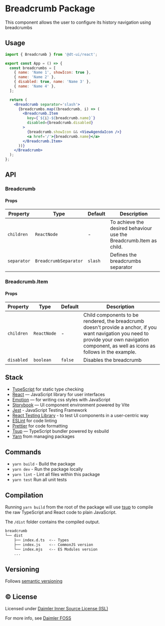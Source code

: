 # Breadcrumb Package

This component allows the user to configure its history navigation using breadcrumbs

## Usage

```jsx
import { Breadcrumb } from '@dt-ui/react';

export const App = () => {
  const breadcrumbs = [
    { name: 'Name 1', showIcon: true },
    { name: 'Name 2' },
    { disabled: true, name: 'Name 3' },
    { name: 'Name 4' },
  ];

  return (
    <Breadcrumb separator='slash'>
      {breadcrumbs.map((breadcrumb, i) => (
        <Breadcrumb.Item
          key={`${i}-${breadcrumb.name}`}
          disabled={breadcrumb.disabled}
        >
          {breadcrumb.showIcon && <ViewAgendaIcon />}
          <a href='/'>{breadcrumb.name}</a>
        </Breadcrumb.Item>
      ))}
    </Breadcrumb>
  );
};
```

## API

### Breadcrumb

#### Props

| Property    | Type                  | Default | Description                                                        |
| ----------- | --------------------- | ------- | ------------------------------------------------------------------ |
| `children`  | `ReactNode`           | -       | To achieve the desired behaviour use the Breadcrumb.Item as child. |
| `separator` | `BreadcrumbSeparator` | `slash` | Defines the breadcrumbs separator                                  |

### Breadcrumb.Item

#### Props

| Property   | Type        | Default | Description                                                                                                                                                                                     |
| ---------- | ----------- | ------- | ----------------------------------------------------------------------------------------------------------------------------------------------------------------------------------------------- |
| `children` | `ReactNode` | -       | Child components to be rendered, the breadcrumb doesn't provide a anchor, if you want navigation you need to provide your own navigation component, as well as icons as follows in the example. |
| `disabled` | `boolean`   | `false` | Disables the breadcrumb                                                                                                                                                                         |

## Stack

- [TypeScript](https://www.typescriptlang.org/) for static type checking
- [React](https://reactjs.org/) — JavaScript library for user interfaces
- [Emotion](https://emotion.sh/docs/introduction) — for writing css styles with JavaScript
- [Storybook](https://storybook.js.org/) — UI component environment powered by Vite
- [Jest](https://jestjs.io/) - JavaScript Testing Framework
- [React Testing Library](https://testing-library.com/) - to test UI components in a user-centric way
- [ESLint](https://eslint.org/) for code linting
- [Prettier](https://prettier.io) for code formatting
- [Tsup](https://github.com/egoist/tsup) — TypeScript bundler powered by esbuild
- [Yarn](https://yarnpkg.com/) from managing packages

## Commands

- `yarn build` - Build the package
- `yarn dev` - Run the package locally
- `yarn lint` - Lint all files within this package
- `yarn test` Run all unit tests

## Compilation

Running `yarn build` from the root of the package will use [tsup](https://tsup.egoist.dev/) to compile the raw TypeScript and React code to plain JavaScript.

The `/dist` folder contains the compiled output.

```bash
breadcrumb
└── dist
    ├── index.d.ts  <-- Types
    ├── index.js    <-- CommonJS version
    └── index.mjs   <-- ES Modules version
    ...
```

## Versioning

Follows [semantic versioning](https://semver.org/)

## &copy; License

Licensed under [Daimler Inner Source License (ISL)](LICENSE.md)

For more info, see [Daimler FOSS](https://git.t3.daimlertruck.com/tbf/daimler-inner-source-license)
